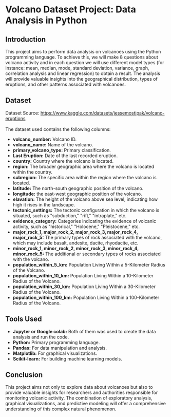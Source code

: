 # Volcano Dataset Project: Data Analysis in Python

## Introduction

This project aims to perform data analysis on volcanoes using the Python programming language. To achieve this, we will make 8 questions about volcano activity and in each question we will use different model types (for instance: mean, median, mode, standard deviation, variance, graph, correlation analysis and linear regression) to obtain a result. The analysis will provide valuable insights into the geographical distribution, types of eruptions, and other patterns associated with volcanoes.

## Dataset

Dataset Source: https://www.kaggle.com/datasets/jessemostipak/volcano-eruptions
<br><br>
The dataset used contains the following columns:

- **volcano_number:** Volcano ID.
- **volcano_name:** Name of the volcano.
- **primary_volcano_type:** Primary classification.
- **Last Eruption:** Date of the last recorded eruption.
- **country:** Country where the volcano is located.
- **region:** The broader geographic area where the volcano is located within the country.
- **subregion:** The specific area within the region where the volcano is located.
- **latitude:** The north-south geographic position of the volcano.
- **longitude:** the east-west geographic position of the volcano.
- **elavation:** The height of the volcano above sea level, indicating how high it rises in the landscape.
- **tectonic_settings:** The tectonic configuration in which the volcano is situated, such as "subduction," "rift," "intraplate," etc.
- **evidence_category:** Categories indicating the evidence of volcanic activity, such as "historical," "Holocene," "Pleistocene," etc.
- **major_rock_1, major_rock_2, major_rock_3, major_rock_4, major_rock_5:** The primary types of rock associated with the volcano, which may include basalt, andesite, dacite, rhyodacite, etc.
- **minor_rock_1, minor_rock_2, minor_rock_3, minor_rock_4, minor_rock_5:** The additional or secondary types of rocks associated with the volcano.
- **population_within_5_km:** Population Living Within a 5-Kilometer Radius of the Volcano.
- **population_within_10_km:** Population Living Within a 10-Kilometer Radius of the Volcano.
- **population_within_30_km:** Population Living Within a 30-Kilometer Radius of the Volcano.
- **population_within_100_km:** Population Living Within a 100-Kilometer Radius of the Volcano.



## Tools Used

- **Jupyter or Google colab:** Both of them was used to create the data analysis and run the code.
- **Python:** Primary programming language.
- **Pandas:** For data manipulation and analysis.
- **Matplotlib:** For graphical visualizations.
- **Scikit-learn:** For building machine learning models.

## Conclusion

This project aims not only to explore data about volcanoes but also to provide valuable insights for researchers and authorities responsible for monitoring volcanic activity. The combination of exploratory analysis, graphical visualizations, and predictive modeling will offer a comprehensive understanding of this complex natural phenomenon.
